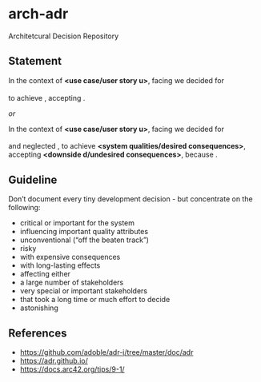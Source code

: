# arch-adr
Architetcural Decision Repository

## Statement
In the context of **<use case/user story u>**, 
facing **<concern c>** we decided for **<option o>** 
to achieve **<quality q>**, 
accepting **<downside d>**.
  
_or_

In the context of **<use case/user story u>**, 
facing **<concern c>** we decided for **<option o>** and neglected **<other options>**,
to achieve **<system qualities/desired consequences>**, accepting **<downside d/undesired consequences>**, 
because **<additional rationale>**.
  
## Guideline
Don’t document every tiny development decision - but concentrate on the following:
- critical or important for the system
- influencing important quality attributes
- unconventional (“off the beaten track”)
- risky
- with expensive consequences
- with long-lasting effects
- affecting either
- a large number of stakeholders
- very special or important stakeholders
- that took a long time or much effort to decide
- astonishing

## References  
- https://github.com/adoble/adr-j/tree/master/doc/adr
- https://adr.github.io/
- https://docs.arc42.org/tips/9-1/
